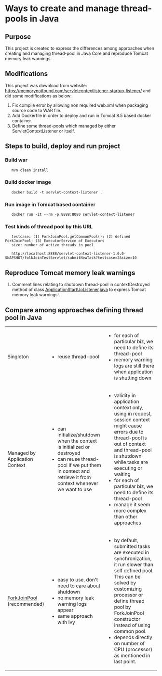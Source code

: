 # Ways to create and manage thread-pools in Java

## Purpose
This project is created to express the differences among approaches when creating and managing thread-pool in Java Core and reproduce Tomcat memory leak warnings.

## Modifications
This project was download from website: https://memorynotfound.com/servletcontextlistener-startup-listener/ and did some modifications as below:
1. Fix compile error by allowing non required web.xml when packaging source code to WAR file.
2. Add Dockerfile in order to deploy and run in Tomcat 8.5 based docker container.
3. Define some thread-pools which managed by either ServletContextListener or itself.

## Steps to build, deploy and run project

### Build war
```
   mvn clean install
```

### Build docker image
```
   docker build -t servlet-context-listener .
```

### Run image in Tomcat based container
```
   docker run -it --rm -p 8888:8080 servlet-context-listener
```

### Test kinds of thread pool by this URL
```
   testcase: (1) ForkJoinPool.getCommonPool(); (2) defined ForkJoinPool; (3) ExecutorService of Executors
   size: number of active threads in pool
   
   http://localhost:8888/servlet-context-listener-1.0.0-SNAPSHOT/folkJoinTestServlet/submitNewTask?testcase=2&size=10
```

## Reproduce Tomcat memory leak warnings
1. Comment lines relating to shutdown thread-pool in contextDestroyed method of class [ApplicationStartUpListener.java](src/main/java/com/memorynotfound/ApplicationStartUpListener.java) to express Tomcat memory leak warnings!

## Compare among approaches defining thread pool in Java
<table class="wrapped confluenceTable"><colgroup><col /><col /><col /></colgroup><tbody><tr><td class="confluenceTd">Singleton</td><td class="confluenceTd"><ul class="alternate"><li>reuse thread-pool</li></ul></td><td class="confluenceTd"><ul class="alternate"><li>for each of particular biz, we need to define its thread-pool</li><li>memory warning logs are still there when application is shutting down</li></ul></td></tr><tr><td class="confluenceTd">Managed by Application Context</td><td class="confluenceTd"><ul class="alternate"><li>can initialize/shutdown when the context is initialized or destroyed</li><li>can reuse thread-pool if we put them in context and retrieve it from context whenever we want to use</li></ul></td><td class="confluenceTd"><ul class="alternate"><li>validity in application context only, using in request, session context might cause errors due to thread-pool is out of context and thread-pool is shutdown while tasks are executing or waiting</li><li>for each of particular biz, we need to define its thread-pool</li><li>manage it seem more complex than other approaches</li></ul></td></tr><tr><td class="confluenceTd"><a href="https://docs.oracle.com/javase/8/docs/api/java/util/concurrent/ForkJoinPool.html">ForkJoinPool</a> (recommended)</td><td class="confluenceTd"><ul class="alternate"><li>easy to use, don't need to care about shutdown</li><li>no memory leak warning logs appear</li><li>same approach with Ivy</li></ul></td><td class="confluenceTd"><ul class="alternate"><li>by default, submitted tasks are executed in synchronization, it run slower than self defined pool. This can be solved by customizing processor or define thread pool by ForkJoinPool constructor instead of using common pool.</li><li>depends directly on number of CPU (processor) as mentioned in last point.</li></ul></td></tr></tbody></table>
